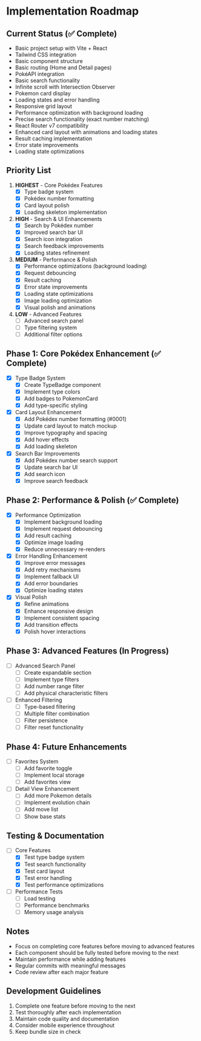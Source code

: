 # Implementation Roadmap

## Current Status (✅ Complete)
- Basic project setup with Vite + React
- Tailwind CSS integration
- Basic component structure
- Basic routing (Home and Detail pages)
- PokéAPI integration
- Basic search functionality
- Infinite scroll with Intersection Observer
- Pokemon card display
- Loading states and error handling
- Responsive grid layout
- Performance optimization with background loading
- Precise search functionality (exact number matching)
- React Router v7 compatibility
- Enhanced card layout with animations and loading states
- Result caching implementation
- Error state improvements
- Loading state optimizations

## Priority List
1. **HIGHEST** - Core Pokédex Features
   - [x] Type badge system
   - [x] Pokédex number formatting
   - [x] Card layout polish
   - [x] Loading skeleton implementation

2. **HIGH** - Search & UI Enhancements
   - [x] Search by Pokédex number
   - [x] Improved search bar UI
   - [x] Search icon integration
   - [x] Search feedback improvements
   - [x] Loading states refinement

3. **MEDIUM** - Performance & Polish
   - [x] Performance optimizations (background loading)
   - [x] Request debouncing
   - [x] Result caching
   - [x] Error state improvements
   - [x] Loading state optimizations
   - [x] Image loading optimization
   - [x] Visual polish and animations

4. **LOW** - Advanced Features
   - [ ] Advanced search panel
   - [ ] Type filtering system
   - [ ] Additional filter options

## Phase 1: Core Pokédex Enhancement (✅ Complete)
- [x] Type Badge System
  - [x] Create TypeBadge component
  - [x] Implement type colors
  - [x] Add badges to PokemonCard
  - [x] Add type-specific styling

- [x] Card Layout Enhancement
  - [x] Add Pokédex number formatting (#0001)
  - [x] Update card layout to match mockup
  - [x] Improve typography and spacing
  - [x] Add hover effects
  - [x] Add loading skeleton

- [x] Search Bar Improvements
  - [x] Add Pokédex number search support
  - [x] Update search bar UI
  - [x] Add search icon
  - [x] Improve search feedback

## Phase 2: Performance & Polish (✅ Complete)
- [x] Performance Optimization
  - [x] Implement background loading
  - [x] Implement request debouncing
  - [x] Add result caching
  - [x] Optimize image loading
  - [x] Reduce unnecessary re-renders

- [x] Error Handling Enhancement
  - [x] Improve error messages
  - [x] Add retry mechanisms
  - [x] Implement fallback UI
  - [x] Add error boundaries
  - [x] Optimize loading states

- [x] Visual Polish
  - [x] Refine animations
  - [x] Enhance responsive design
  - [x] Implement consistent spacing
  - [x] Add transition effects
  - [x] Polish hover interactions

## Phase 3: Advanced Features (In Progress)
- [ ] Advanced Search Panel
  - [ ] Create expandable section
  - [ ] Implement type filters
  - [ ] Add number range filter
  - [ ] Add physical characteristic filters

- [ ] Enhanced Filtering
  - [ ] Type-based filtering
  - [ ] Multiple filter combination
  - [ ] Filter persistence
  - [ ] Filter reset functionality

## Phase 4: Future Enhancements
- [ ] Favorites System
  - [ ] Add favorite toggle
  - [ ] Implement local storage
  - [ ] Add favorites view

- [ ] Detail View Enhancement
  - [ ] Add more Pokemon details
  - [ ] Implement evolution chain
  - [ ] Add move list
  - [ ] Show base stats

## Testing & Documentation
- [ ] Core Features
  - [x] Test type badge system
  - [x] Test search functionality
  - [x] Test card layout
  - [x] Test error handling
  - [x] Test performance optimizations

- [ ] Performance Tests
  - [ ] Load testing
  - [ ] Performance benchmarks
  - [ ] Memory usage analysis

## Notes
- Focus on completing core features before moving to advanced features
- Each component should be fully tested before moving to the next
- Maintain performance while adding features
- Regular commits with meaningful messages
- Code review after each major feature

## Development Guidelines
1. Complete one feature before moving to the next
2. Test thoroughly after each implementation
3. Maintain code quality and documentation
4. Consider mobile experience throughout
5. Keep bundle size in check 